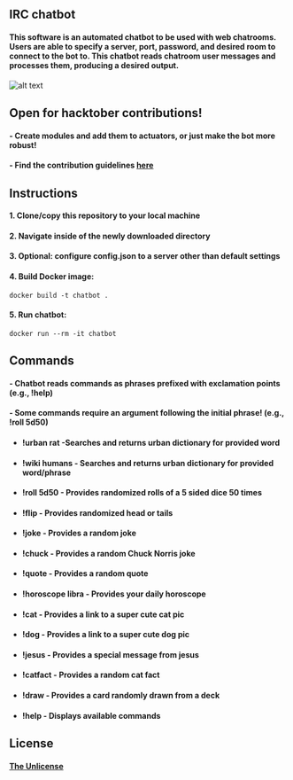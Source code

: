 ## IRC chatbot

#### This software is an automated chatbot to be used with web chatrooms. Users are able to specify a server, port, password, and desired room to connect to the bot to. This chatbot reads chatroom user messages and processes them, producing a desired output.   

![alt text](https://i.imgur.com/dAwS00J.png)


## Open for hacktober contributions!
#### - Create modules and add them to actuators, or just make the bot more robust!
#### - Find the contribution guidelines [here](CONTRIBUTING.md)  
  

## Instructions

#### 1. Clone/copy this repository to your local machine

#### 2. Navigate inside of the newly downloaded directory

#### 3. Optional: configure config.json to a server other than default settings

#### 4. Build Docker image: 

```shell
docker build -t chatbot .
```
#### 5. Run chatbot:

```shell
docker run --rm -it chatbot
```

## Commands

#### - Chatbot reads commands as phrases prefixed with exclamation points (e.g., !help)
#### - Some commands require an argument following the initial phrase! (e.g., !roll 5d50)
* #### **!urban rat** -Searches and returns urban dictionary for provided word
* #### **!wiki humans** - Searches and returns urban dictionary for provided word/phrase
* #### **!roll 5d50** - Provides randomized rolls of a 5 sided dice 50 times
* #### **!flip** - Provides randomized head or tails
* #### **!joke** - Provides a random joke
* #### **!chuck** - Provides a random Chuck Norris joke
* #### **!quote** - Provides a random quote
* #### **!horoscope libra** - Provides your daily horoscope
* #### **!cat** - Provides a link to a super cute cat pic
* #### **!dog** - Provides a link to a super cute dog pic
* #### **!jesus** - Provides a special message from jesus
* #### **!catfact** - Provides a random cat fact
* #### **!draw** - Provides a card randomly drawn from a deck
* #### **!help** - Displays available commands

## License
#### [The Unlicense](LICENSE)



